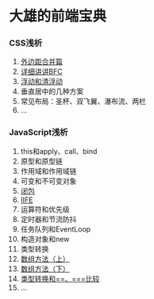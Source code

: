 # 大雄的前端宝典

### CSS浅析
1. [外边距合并篇](https://github.com/luoshaoxiong/blog/issues/1)
2. [详细讲讲BFC](https://github.com/luoshaoxiong/blog/issues/2)
3. [浮动和清浮动](https://github.com/luoshaoxiong/blog/issues/3)
4. 垂直居中的几种方案
5. 常见布局：圣杯、双飞翼、瀑布流、两栏
6. ...

### JavaScript浅析
1. this和apply、call、bind
2. 原型和原型链
3. 作用域和作用域链
4. 可变和不可变对象
5. [闭包](https://github.com/luoshaoxiong/fe_handbook/issues/5)
6. [IIFE](https://github.com/luoshaoxiong/fe_handbook/issues/7)
7. 运算符和优先级
8. 定时器和节流防抖
9. 任务队列和EventLoop
10. 构造对象和new
11. 类型转换
12. [ 数组方法（上）](https://github.com/luoshaoxiong/blog/issues/4)
13. [数组方法（下）](https://github.com/luoshaoxiong/blog/issues/6)
14. [类型转换和==、===比较](https://github.com/luoshaoxiong/blog/issues/7)
15. ...

